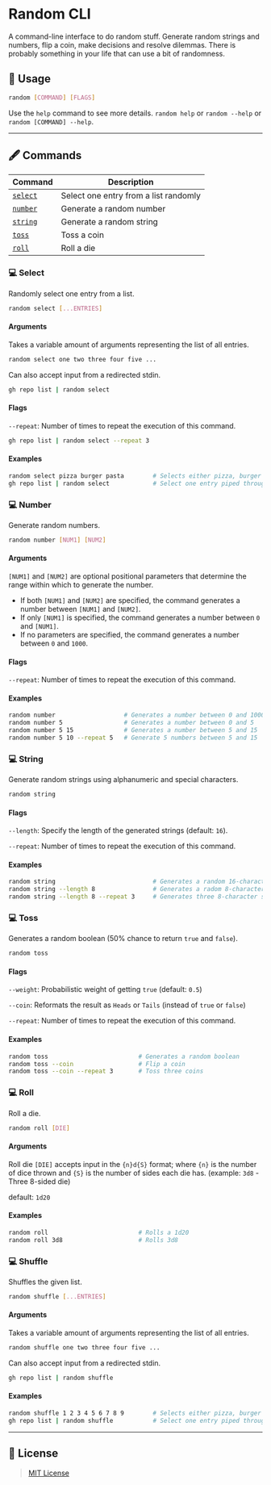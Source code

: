 # Random CLI

A command-line interface to do random stuff. Generate random strings and numbers, flip a coin, make decisions and resolve dilemmas. There is probably something in your life that can use a bit of randomness.

## 📖 Usage

```sh
random [COMMAND] [FLAGS]
```

Use the `help` command to see more details. `random help` or `random --help` or `random [COMMAND] --help`.

---

## 🖋 Commands

| Command             | Description                           |
| ------------------- | ------------------------------------- |
| [`select`](#select) | Select one entry from a list randomly |
| [`number`](#number) | Generate a random number              |
| [`string`](#string) | Generate a random string              |
| [`toss`](#toss)     | Toss a coin                           |
| [`roll`](#roll)     | Roll a die                            |

### 💻 Select

Randomly select one entry from a list.

```sh
random select [...ENTRIES]
```

#### Arguments

Takes a variable amount of arguments representing the list of all entries.

```sh
random select one two three four five ...
```

Can also accept input from a redirected stdin.

```sh
gh repo list | random select
```

#### Flags

`--repeat`: Number of times to repeat the execution of this command.

```sh
gh repo list | random select --repeat 3
```

#### Examples

```sh
random select pizza burger pasta        # Selects either pizza, burger or pasta
gh repo list | random select            # Select one entry piped through stdin
```


### 💻 Number

Generate random numbers.

```sh
random number [NUM1] [NUM2]
```

#### Arguments

`[NUM1]` and `[NUM2]` are optional positional parameters that determine the range within which to generate the number.

- If both `[NUM1]` and `[NUM2]` are specified, the command generates a number between `[NUM1]` and `[NUM2]`.
- If only `[NUM1]` is specified, the command generates a number between `0` and `[NUM1]`.
- If no parameters are specified, the command generates a number between `0` and `1000`.

#### Flags

`--repeat`: Number of times to repeat the execution of this command.

#### Examples

```sh
random number                   # Generates a number between 0 and 1000
random number 5                 # Generates a number between 0 and 5
random number 5 15              # Generates a number between 5 and 15
random number 5 10 --repeat 5   # Generate 5 numbers between 5 and 15     
```

### 💻 String

Generate random strings using alphanumeric and special characters.

```sh
random string
```

#### Flags

`--length`: Specify the length of the generated strings (default: `16`).

`--repeat`: Number of times to repeat the execution of this command.

#### Examples

```sh
random string                           # Generates a random 16-character string
random string --length 8                # Generates a radom 8-character string
random string --length 8 --repeat 3     # Generates three 8-character strings
```

### 💻 Toss

Generates a random boolean (50% chance to return `true` and `false`).

```sh
random toss
```

#### Flags

`--weight`: Probabilistic weight of getting `true` (default: `0.5`)

`--coin`: Reformats the result as `Heads` or `Tails` (instead of `true` or `false`)

`--repeat`: Number of times to repeat the execution of this command.


#### Examples

```sh
random toss                         # Generates a random boolean
random toss --coin                  # Flip a coin
random toss --coin --repeat 3       # Toss three coins
```

### 💻 Roll

Roll a die.

```sh
random roll [DIE]
```

#### Arguments

Roll die `[DIE]` accepts input in the `{n}d{S}` format; where `{n}` is the number of dice thrown and `{S}` is the number of sides each die has. (example: `3d8` - Three 8-sided die)

default: `1d20`

#### Examples

```sh
random roll                         # Rolls a 1d20
random roll 3d8                     # Rolls 3d8
```

### 💻 Shuffle

Shuffles the given list.

```sh
random shuffle [...ENTRIES]
```

#### Arguments

Takes a variable amount of arguments representing the list of all entries.

```sh
random shuffle one two three four five ...
```

Can also accept input from a redirected stdin.

```sh
gh repo list | random shuffle
```

#### Examples

```sh
random shuffle 1 2 3 4 5 6 7 8 9        # Selects either pizza, burger or pasta
gh repo list | random shuffle           # Select one entry piped through stdin
```

---

## 📑 License

> [MIT License](./LICENSE)
